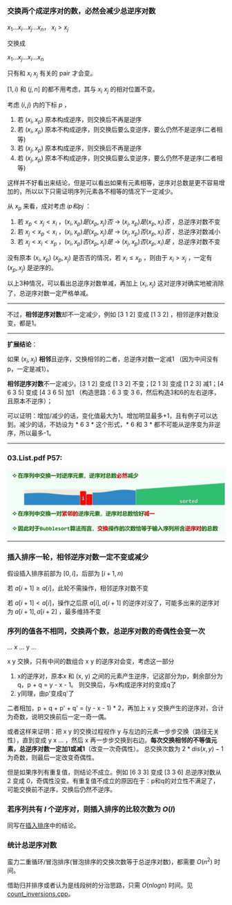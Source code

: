 ### 交换两个成逆序对的数，必然会减少总逆序对数
$x_1 ... x_i ... x_j ... x_n，\ x_i > x_j$

交换成

$x_1 ... x_j ... x_i ... x_n$

只有和 $x_i \ x_j$ 有关的 pair 才会变。

$[1, i)$ 和 $(j, n]$ 的都不用考虑，其与 $x_i \ x_j$ 的相对位置不变。

考虑 $(i, j)$ 内的下标 $p$ ，

1. 若 $(x_i, x_p)$ 原本构成逆序，则交换后不再是逆序
2. 若 $(x_i, x_p)$ 原本不构成逆序，则交换后要么变逆序，要么仍然不是逆序(二者相等)
3. 若 $(x_j, x_p)$ 原本构成逆序，则交换后不再是逆序
4. 若 $(x_j, x_p)$ 原本不构成逆序，则交换后要么变逆序，要么仍然不是逆序(二者相等)

这样并不好看出来结论，但是可以看出如果有元素相等，逆序对总数是更不容易增加的，所以以下只需证明序列元素各不相等的情况下一定减少。

从 $x_p$ 来看，成对考虑 $ip 和 pj$ ：

1. 若 $x_p < x_j < x_i$ ，$(x_i, x_p)是 (x_p, x_j)否$ -> $(x_j, x_p)是 (x_p, x_i)否$ ，总逆序对数不变
2. 若 $x_j < x_p < x_i$ ，$(x_i, x_p)是 (x_p, x_j)是$ -> $(x_j, x_p)否 (x_p, x_i)否$ ，总逆序对数减小
3. 若 $x_j < x_i < x_p$ ，$(x_i, x_p)否 (x_p, x_j)是$ -> $(x_j, x_p)否 (x_p, x_i)是$ ，总逆序对数不变

没有原本 $(x_i, x_p) \ (x_p, x_j)$ 是否否的情况，若 $x_i \le x_p$ ，则由于 $x_i > x_j$ ，一定有 $(x_p, x_j)$ 是逆序的。

以上3种情况，可以看出总逆序对数单减，再加上 $(x_i, x_j)$ 这对逆序对确实地被消除了，总逆序对数一定严格单减。

---

不过，**相邻逆序对数**却不一定减少，例如 [3 1 2] 变成 [1 3 2] ，相邻逆序对数没变，都是1。

---

**扩展结论**：

如果 $(x_i, x_j)$ **相邻**且逆序，交换相邻的二者，总逆序对数一定减1 （因为中间没有p，一定是减1）。

**相邻逆序对数**不一定减少。[3 1 2] 变成 [1 3 2] 不变；[2 1 3] 变成 [1 2 3] 减1；[4 6 3 5] 变成 [4 3 6 5] 加1 （构造思路：6 3 变 3 6，然后构造3和6的左右逆序，且原本不逆序）；

可以证明：增加/减少的话，变化值最大为1。增加明显最多+1，且有例子可以达到。减少的话，不妨设为 * 6 3 * 这个形式，* 6 和 3 * 都不可能从逆序变为非逆序，所以最多-1。

---

### 03.List.pdf P57:

![img](img/1.png)

---

### 插入排序一轮，相邻逆序对数一定不变或减少

假设插入排序前部为 $[0, i]$，后部为 $[i+1, n)$

若 $a[i + 1] \ge a[i]$，此轮不需操作，相邻逆序对数不变

若 $a[i + 1] < a[i]$，操作之后原 $a[i], a[i + 1]$ 的逆序对没了，可能多出来的逆序对为 $a[i+1], a[i+2]$ ，最多维持不变

### 序列的值各不相同，交换两个数，总逆序对数的奇偶性会变一次

... x ... y ...

x y 交换，只有中间的数组合 x y 的逆序对会变，考虑这一部分

1. x的逆序对，原本x 和 (x, y) 之间的元素产生逆序，记这部分为p，剩余部分为q，p + q = y - x - 1。 则交换后，与x构成逆序对的变成q了
2. y同理，由p'变成q'了

二者相加，p + q + p' + q' = (y - x - 1) * 2，再加上 x y 交换产生的逆序对，合计为奇数，说明交换前后一定一奇一偶。

或者这样来证明：把 x y 的交换过程视作 y 与左边的元素一步步交换（路径无关性），直到变成 y x ... ，然后 x 再一步步交换到右边。**每次交换相邻的不等值元素，总逆序对数一定加1或减1**（改变一次奇偶性）。 总交换次数为 $2 * dis(x, y) - 1$ 为奇数，则最后一定改变奇偶性。

但是如果序列有重复值，则结论不成立。例如 [6 3 3] 变成 [3 3 6] 总逆序对数从 2 变成 0，奇偶性没变。有重复值不成立的原因在于：p和q的对立性不满足了，可能交换前不逆序，交换后仍然不逆序。

### 若序列共有 $I$ 个逆序对，则插入排序的比较次数为 $O(I)$

同写在[插入排序](../排序/插入排序/插入排序.md)中的结论。

### 统计总逆序对数

蛮力二重循环/冒泡排序(冒泡排序的交换次数等于总逆序对数)，都需要 $O(n^2)$ 时间。

借助归并排序或者认为是线段树的分治思路，只需 $O(nlogn)$ 时间。见[count_inversions.cpp](./count_inversions.cpp)。